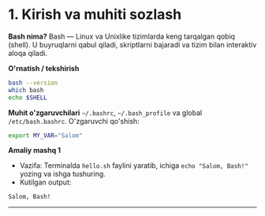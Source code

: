 # 1. Kirish va muhiti sozlash

**Bash nima?**
Bash — Linux va Unixlike tizimlarda keng tarqalgan qobiq (shell). U buyruqlarni qabul qiladi, skriptlarni bajaradi va tizim bilan interaktiv aloqa qiladi.

**O'rnatish / tekshirish**

```bash
bash --version
which bash
echo $SHELL
```

**Muhit o'zgaruvchilari**
`~/.bashrc`, `~/.bash_profile` va global `/etc/bash.bashrc`. O'zgaruvchi qo'shish:

```bash
export MY_VAR="Salom"
```

**Amaliy mashq 1**

* Vazifa: Terminalda `hello.sh` faylini yaratib, ichiga `echo "Salom, Bash!"` yozing va ishga tushuring.
* Kutilgan output:

```
Salom, Bash!
```

---